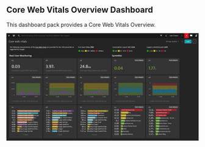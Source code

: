 ## Core Web Vitals Overview Dashboard
This dashboard pack provides a Core Web Vitals Overview.

![Executive Overview Dashboard](CWV.png)
